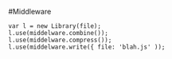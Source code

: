 #Middleware
	
	var l = new Library(file);
	l.use(middelware.combine());
	l.use(middelware.compress());
	l.use(middelware.write({ file: 'blah.js' ));
